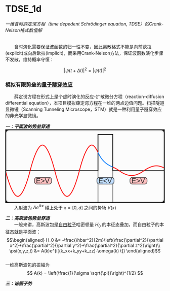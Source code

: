 # TDSE_1d
###### 一维含时薛定谔方程（time depedent Schrödinger equation, TDSE）的Crank-Nelson格式数值解  

&emsp;&emsp;含时演化需要保证波函数的归一性不变，因此离散格式不能是向前欧拉(explicit)或向后欧拉(implicit)，而采用Crank-Nelson方法，保证波函数演化步骤不发散，维持概率守恒：  

$$
|\psi(t+\Delta t)|^2=|\psi(t)|^2
$$  

### 模拟有限势垒的[量子隧穿效应](https://en.wikipedia.org/wiki/Quantum_tunnelling)  
&emsp;&emsp;薛定谔方程在形式上是个虚时演化的反应-扩散微分方程（reaction-diffusion differential equation），本项目模拟薛定谔方程在一维的两点边值问题。扫描隧道显微镜（Scanning Tunneling Microscope，STM）就是一种利用量子隧穿效应的非光学显微镜。    

***一：平面波的势垒穿透***   
![qt-1](pic/energy_of_the_tunnelled_particle.png)
&emsp;&emsp;入射波为 $Ae^{ikx}$ 碰上处于 $x=[0, d]$ 之间的势场 $V(x)$  

***二：高斯波包势垒穿透***   
&emsp;&emsp;一般来讲，高斯波包是[自由粒子](https://en.wikipedia.org/wiki/Free_particle)哈密顿量 $H_0$ 的本征态叠加，而自由粒子的本征态就是平面波：  
$$\begin{aligned}
H_0 &= -\frac{\hbar^2}{2m}\left(\frac{\partial^2}{\partial x^2}+\frac{\partial^2}{\partial y^2}+\frac{\partial^2}{\partial z^2}\right)\\
\psi(x,y,z,t) &= A(k)e^{i[(k_xx+k_yy+k_zz)-\omega(k) t]}
\end{aligned}$$  
一维高斯波包的振幅为  
$$
A(k) = \left(\frac{1}{\sigma \sqrt{\pi}}\right)^{1/2}
$$

***三：谐振子势***  